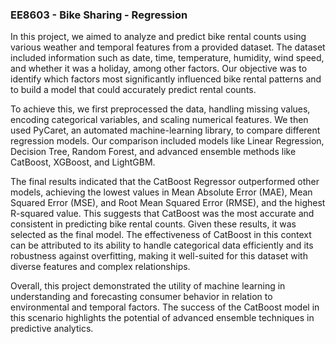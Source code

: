 <h3><u1>EE8603 - Bike Sharing - Regression </u1></h3>
In this project, we aimed to analyze and predict bike rental counts using various weather and temporal features from a provided dataset. The dataset included information such as date, time, temperature, humidity, wind speed, and whether it was a holiday, among other factors. Our objective was to identify which factors most significantly influenced bike rental patterns and to build a model that could accurately predict rental counts.

To achieve this, we first preprocessed the data, handling missing values, encoding categorical variables, and scaling numerical features. We then used PyCaret, an automated machine-learning library, to compare different regression models. Our comparison included models like Linear Regression, Decision Tree, Random Forest, and advanced ensemble methods like CatBoost, XGBoost, and LightGBM.

The final results indicated that the CatBoost Regressor outperformed other models, achieving the lowest values in Mean Absolute Error (MAE), Mean Squared Error (MSE), and Root Mean Squared Error (RMSE), and the highest R-squared value. This suggests that CatBoost was the most accurate and consistent in predicting bike rental counts. Given these results, it was selected as the final model. The effectiveness of CatBoost in this context can be attributed to its ability to handle categorical data efficiently and its robustness against overfitting, making it well-suited for this dataset with diverse features and complex relationships.

Overall, this project demonstrated the utility of machine learning in understanding and forecasting consumer behavior in relation to environmental and temporal factors. The success of the CatBoost model in this scenario highlights the potential of advanced ensemble techniques in predictive analytics.

